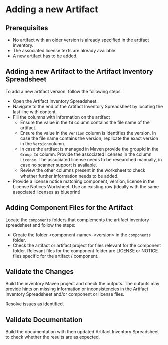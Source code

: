 # Adding a new Artifact

## Prerequisites

* No artifact with an older version is already specified in the artifact inventory.
* The associated license texts are already available.
* A new artifact has to be added.

## Adding a new Artifact to the Artifact Inventory Spreadsheet

To add a new artifact version, follow the following steps:
- Open the Artifact Inventory Spreadsheet.
- Navigate to the end of the Artifact Inventory Spreadsheet by locating the last line with content.
- Fill the columns with information on the artifact
  - Ensure the value in the `Id` column contains the file name of the artifact.
  - Ensure the value in the `Version` column is identifies the version. In case the file name contains the version, 
    replicate the exact version in the `Version`column.
  - In case the artifact is managed in Maven provide the groupId in the `Group Id` column.
    Provide the associated licenses in the column `License`. The associated license needs to be researched manually, 
    in case no scanner support is available.  
  - Review the other columns present in the worksheet to check whether further information needs to be added.
- Provide a license notice matching component, version, license in the License Notices Worksheet. Use an existing
  row (ideally with the same associated licenses as blueprint)
    
## Adding Component Files for the Artifact

Locate the `components` folders that complements the artifact inventory spreadsheet and follow the steps:
- Create the folder &lt;component-name&gt;-&lt;version&gt; in the `components` folder.
- Check the artifact or artifact project for files relevant for the component folder. Relevant files for the component 
  folder are LICENSE or NOTICE files specific for the artifact / component.  
  
## Validate the Changes

Build the inventory Maven project and check the outputs. The outputs may provide hints
on missing information or inconsistencies in the Artifact Inventory Spreadsheet and/or
component or license files. 

Resolve issues as identified.

## Validate Documentation

Build the documentation with then updated Artifact Inventory Spreadsheet to check whether
the results are as expected.

